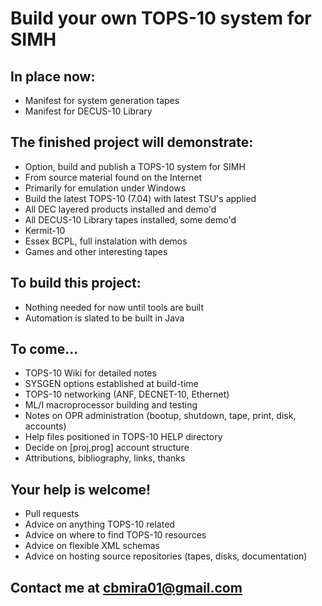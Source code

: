 # Build your own TOPS-10 system for SIMH

## In place now:
- Manifest for system generation tapes
- Manifest for DECUS-10 Library

## The finished project will demonstrate:
- Option, build and publish a TOPS-10 system for SIMH
- From source material found on the Internet
- Primarily for emulation under Windows
- Build the latest TOPS-10 (7.04) with latest TSU's applied
- All DEC layered products installed and demo'd
- All DECUS-10 Library tapes installed, some demo'd
- Kermit-10
- Essex BCPL, full instalation with demos
- Games and other interesting tapes

## To build this project:
- Nothing needed for now until tools are built
- Automation is slated to be built in Java

## To come...
- TOPS-10 Wiki for detailed notes
- SYSGEN options established at build-time
- TOPS-10 networking (ANF, DECNET-10, Ethernet)
- ML/I macroprocessor building and testing
- Notes on OPR administration (bootup, shutdown, tape, print, disk, accounts)
- Help files positioned in TOPS-10 HELP directory
- Decide on [proj,prog] account structure
- Attributions, bibliography, links, thanks

## Your help is welcome!
- Pull requests
- Advice on anything TOPS-10 related
- Advice on where to find TOPS-10 resources
- Advice on flexible XML schemas
- Advice on hosting source repositories (tapes, disks, documentation)
 
## Contact me at cbmira01@gmail.com

